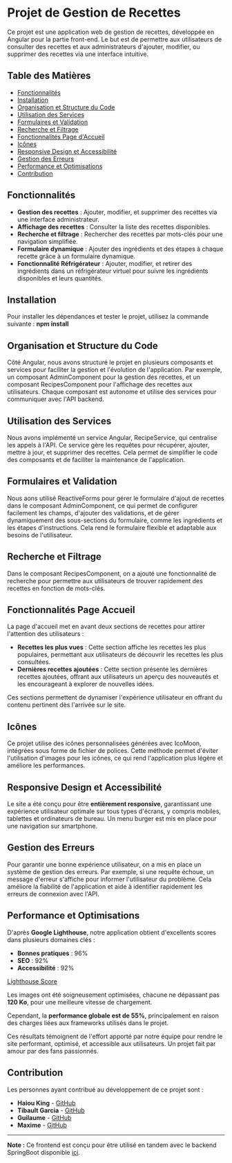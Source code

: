 # Projet de Gestion de Recettes

Ce projet est une application web de gestion de recettes, développée en Angular pour la partie front-end. Le but est de permettre aux utilisateurs de consulter des recettes et aux administrateurs d'ajouter, modifier, ou supprimer des recettes via une interface intuitive.

## Table des Matières

- [Fonctionnalités](#fonctionnalités)
- [Installation](#installation)
- [Organisation et Structure du Code](#organisation-et-structure-du-code)
- [Utilisation des Services](#utilisation-des-services)
- [Formulaires et Validation](#formulaires-et-validation)
- [Recherche et Filtrage](#recherche-et-filtrage)
- [Fonctionnalités Page d'Accueil](#fonctionnalités-page-accueil)
- [Icônes](#icônes)
- [Responsive Design et Accessibilité](#responsive-design-et-accessibilité)
- [Gestion des Erreurs](#gestion-des-erreurs)
- [Performance et Optimisations](#performance-et-optimisations)
- [Contribution](#contribution)

## Fonctionnalités

- **Gestion des recettes** : Ajouter, modifier, et supprimer des recettes via une interface administrateur.
- **Affichage des recettes** : Consulter la liste des recettes disponibles.
- **Recherche et filtrage** : Rechercher des recettes par mots-clés pour une navigation simplifiée.
- **Formulaire dynamique** : Ajouter des ingrédients et des étapes à chaque recette grâce à un formulaire dynamique.
- **Fonctionnalité Réfrigérateur** : Ajouter, modifier, et retirer des ingrédients dans un réfrigérateur virtuel pour suivre les ingrédients disponibles et leurs quantités.

## Installation

Pour installer les dépendances et tester le projet, utilisez la commande suivante :
**npm install**

## Organisation et Structure du Code

Côté Angular, nous avons structuré le projet en plusieurs composants et services pour faciliter la gestion et l'évolution de l'application. Par exemple, un composant AdminComponent pour la gestion des recettes, et un composant RecipesComponent pour l'affichage des recettes aux utilisateurs. Chaque composant est autonome et utilise des services pour communiquer avec l'API backend.

## Utilisation des Services

Nous avons implémenté un service Angular, RecipeService, qui centralise les appels à l'API. Ce service gère les requêtes pour récupérer, ajouter, mettre à jour, et supprimer des recettes. Cela permet de simplifier le code des composants et de faciliter la maintenance de l'application.

## Formulaires et Validation

Nous aons utilisé ReactiveForms pour gérer le formulaire d'ajout de recettes dans le composant AdminComponent, ce qui permet de configurer facilement les champs, d'ajouter des validations, et de gérer dynamiquement des sous-sections du formulaire, comme les ingrédients et les étapes d'instructions. Cela rend le formulaire flexible et adaptable aux besoins de l'utilisateur.

## Recherche et Filtrage

Dans le composant RecipesComponent, on a ajouté une fonctionnalité de recherche pour permettre aux utilisateurs de trouver rapidement des recettes en fonction de mots-clés.

## Fonctionnalités Page Accueil

La page d'accueil met en avant deux sections de recettes pour attirer l'attention des utilisateurs :

- **Recettes les plus vues** : Cette section affiche les recettes les plus populaires, permettant aux utilisateurs de découvrir les recettes les plus consultées.
- **Dernières recettes ajoutées** : Cette section présente les dernières recettes ajoutées, offrant aux utilisateurs un aperçu des nouveautés et les encourageant à explorer de nouvelles idées.

Ces sections permettent de dynamiser l'expérience utilisateur en offrant du contenu pertinent dès l'arrivée sur le site.

## Icônes

Ce projet utilise des icônes personnalisées générées avec IcoMoon, intégrées sous forme de fichier de polices. Cette méthode permet d'éviter l'utilisation d'images pour les icônes, ce qui rend l'application plus légère et améliore les performances.

## Responsive Design et Accessibilité

Le site a été conçu pour être **entièrement responsive**, garantissant une expérience utilisateur optimale sur tous types d'écrans, y compris mobiles, tablettes et ordinateurs de bureau. Un menu burger est mis en place pour une navigation sur smartphone.

## Gestion des Erreurs

Pour garantir une bonne expérience utilisateur, on a mis en place un système de gestion des erreurs. Par exemple, si une requête échoue, un message d'erreur s'affiche pour informer l'utilisateur du problème. Cela améliore la fiabilité de l'application et aide à identifier rapidement les erreurs de connexion avec l'API.

## Performance et Optimisations

D'après **Google Lighthouse**, notre application obtient d'excellents scores dans plusieurs domaines clés :

- **Bonnes pratiques** : 96%
- **SEO** : 92%
- **Accessibilité** : 92%

[Lighthouse Score](https://raw.githubusercontent.com/MAGICTNT/file_rouge/main/lighthouse.png)

Les images ont été soigneusement optimisées, chacune ne dépassant pas **120 Ko**, pour une meilleure vitesse de chargement. 

Cependant, la **performance globale est de 55%**, principalement en raison des charges liées aux frameworks utilisés dans le projet.

Ces résultats témoignent de l'effort apporté par notre équipe pour rendre le site performant, optimisé, et accessible aux utilisateurs. Un projet fait par amour par des fans passionnés.

## Contribution

Les personnes ayant contribué au développement de ce projet sont :

- **Haiou King** - [GitHub](https://github.com/mangaluxe)
- **Tibault Garcia** - [GitHub](https://github.com/Mysthaqua)
- **Guilaume** - [GitHub](https://github.com/sun7code)
- **Maxime** - [GitHub](https://github.com/MAGICTNT)

---

**Note :** Ce frontend est conçu pour être utilisé en tandem avec le backend SpringBoot disponible [ici](https://github.com/MAGICTNT/back_project).